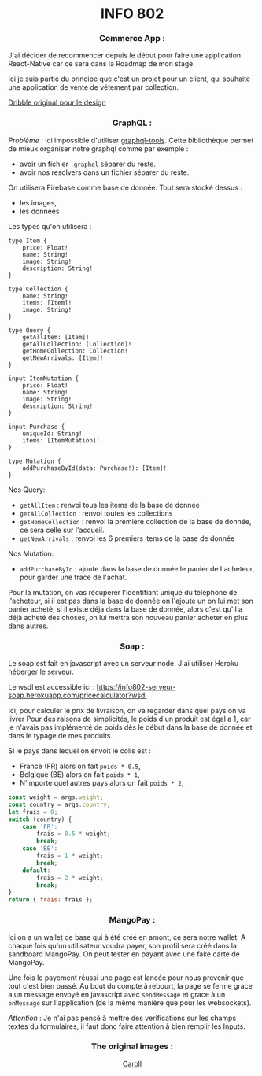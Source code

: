 <h1 align="center">INFO 802</h1>

<h3 align="center">Commerce App :</h3>

J'ai décider de recommencer depuis le début pour faire une application React-Native car ce sera dans la Roadmap de mon stage.

Ici je suis partie du principe que c'est un projet pour un client, qui souhaite une application de vente de vétement par collection.

[Dribble original pour le design](https://dribbble.com/shots/7272690-RHB-App)

<h3 align="center">GraphQL :</h3>

_*Problème*_ : Ici impossible d'utiliser [graphql-tools](https://github.com/ardatan/graphql-tools). Cette bibliothèque permet de mieux organiser notre graphql comme par exemple :

-   avoir un fichier `.graphql` séparer du reste.
-   avoir nos resolvers dans un fichier séparer du reste.

On utilisera Firebase comme base de donnée. Tout sera stocké dessus :

-   les images,
-   les données

Les types qu'on utilisera :

```
type Item {
	price: Float!
	name: String!
	image: String!
	description: String!
}

type Collection {
	name: String!
	items: [Item]!
	image: String!
}

type Query {
	getAllItem: [Item]!
	getAllCollection: [Collection]!
	getHomeCollection: Collection!
	getNewArrivals: [Item]!
}

input ItemMutation {
	price: Float!
	name: String!
	image: String!
	description: String!
}

input Purchase {
	uniqueId: String!
	items: [ItemMutation]!
}

type Mutation {
	addPurchaseById(data: Purchase!): [Item]!
}
```

Nos Query:

-   `getAllItem` : renvoi tous les items de la base de donnée
-   `getAllCollection` : renvoi toutes les collections
-   `getHomeCollection` : renvoi la première collection de la base de donnée, ce sera celle sur l'accueil.
-   `getNewArrivals` : renvoi les 6 premiers items de la base de donnée

Nos Mutation:

-   `addPurchaseById` : ajoute dans la base de donnée le panier de l'acheteur, pour garder une trace de l'achat.

Pour la mutation, on vas récuperer l'identifiant unique du téléphone de l'acheteur, si il est pas dans la base de donnée on l'ajoute un on lui met son panier acheté, si il existe déja dans la base de donnée, alors c'est qu'il a déjà acheté des choses, on lui mettra son nouveau panier acheter en plus dans autres.

<h3 align="center">Soap :</h3>

Le soap est fait en javascript avec un serveur node. J'ai utiliser Heroku héberger le serveur.

Le wsdl est accessible ici : https://info802-serveur-soap.herokuapp.com/pricecalculator?wsdl

Ici, pour calculer le prix de livraison, on va regarder dans quel pays on va livrer
Pour des raisons de simplicités, le poids d'un produit est égal a 1, car je n'avais pas implémenté de poids dès le début dans la base de donnée et dans le typage de mes produits.

Si le pays dans lequel on envoit le colis est :

-   France (FR) alors on fait `poids * 0.5`,
-   Belgique (BE) alors on fait `poids * 1`,
-   N'importe quel autres pays alors on fait `poids * 2`,

```js
const weight = args.weight;
const country = args.country;
let frais = 0;
switch (country) {
	case 'FR':
		frais = 0.5 * weight;
		break;
	case 'BE':
		frais = 1 * weight;
		break;
	default:
		frais = 2 * weight;
		break;
}
return { frais: frais };
```

<h3 align="center">MangoPay :</h3>

Ici on a un wallet de base qui à été créé en amont, ce sera notre wallet.
A chaque fois qu'un utilisateur voudra payer, son profil sera créé dans la sandboard MangoPay.
On peut tester en payant avec une fake carte de MangoPay.

Une fois le payement réussi une page est lancée pour nous prevenir que tout c'est bien passé. Au bout du compte à rebourt, la page se ferme grace a un message envoyé en javascript avec `sendMessage` et grace à un `onMessage` sur l'application (de la même manière que pour les websockets).

_*Attention*_ : Je n'ai pas pensé à mettre des verifications sur les champs textes du formulaires, il faut donc faire attention à bien remplir les Inputs.

<h3 align="center">The original images :</h3>
<div align="center">

[Caroll](https://www.caroll.com/fr_fr/)

</div>
